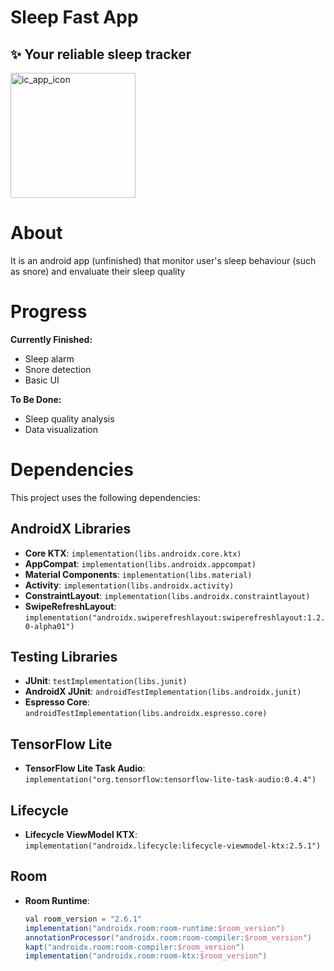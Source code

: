 # Sleep Fast App

## **✨ Your reliable sleep tracker**

<img src="https://github.com/user-attachments/assets/c81e9319-e62e-43ce-bfaa-78c0a446f02f" alt="ic_app_icon" width="200" />

# About

It is an android app (unfinished) that monitor user's sleep behaviour (such as snore) and envaluate their sleep quality

# Progress

**Currently Finished:**

- Sleep alarm
- Snore detection
- Basic UI

**To Be Done:**

- Sleep quality analysis
- Data visualization

# Dependencies

This project uses the following dependencies:

## AndroidX Libraries

- **Core KTX**: `implementation(libs.androidx.core.ktx)`
- **AppCompat**: `implementation(libs.androidx.appcompat)`
- **Material Components**: `implementation(libs.material)`
- **Activity**: `implementation(libs.androidx.activity)`
- **ConstraintLayout**: `implementation(libs.androidx.constraintlayout)`
- **SwipeRefreshLayout**: `implementation("androidx.swiperefreshlayout:swiperefreshlayout:1.2.0-alpha01")`

## Testing Libraries

- **JUnit**: `testImplementation(libs.junit)`
- **AndroidX JUnit**: `androidTestImplementation(libs.androidx.junit)`
- **Espresso Core**: `androidTestImplementation(libs.androidx.espresso.core)`

## TensorFlow Lite

- **TensorFlow Lite Task Audio**: `implementation("org.tensorflow:tensorflow-lite-task-audio:0.4.4")`

## Lifecycle

- **Lifecycle ViewModel KTX**: `implementation("androidx.lifecycle:lifecycle-viewmodel-ktx:2.5.1")`

## Room

- **Room Runtime**: 
  ```groovy
  val room_version = "2.6.1"
  implementation("androidx.room:room-runtime:$room_version")
  annotationProcessor("androidx.room:room-compiler:$room_version")
  kapt("androidx.room:room-compiler:$room_version")
  implementation("androidx.room:room-ktx:$room_version")
